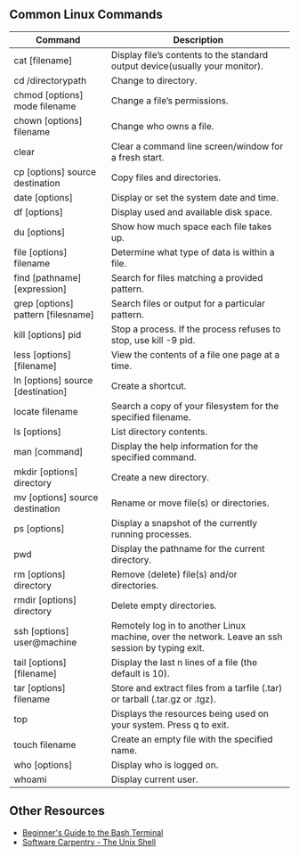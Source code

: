 ## Common Linux Commands
| Command | Description |
| ------- | ----------- |
| cat [filename] | Display file’s contents to the standard output device(usually your monitor). |
| cd /directorypath	| Change to directory. |
| chmod [options] mode filename	| Change a file’s permissions. |
| chown [options] filename	| Change who owns a file. |
| clear	| Clear a command line screen/window for a fresh start. |
| cp [options] source destination	| Copy files and directories.|
| date [options]	| Display or set the system date and time. |
| df [options]	| Display used and available disk space. |
| du [options]	| Show how much space each file takes up. |
| file [options] filename	| Determine what type of data is within a file. |
| find [pathname] [expression]	| Search for files matching a provided pattern. |
| grep [options] pattern [filesname]	| Search files or output for a particular pattern. |
| kill [options] pid	| Stop a process. If the process refuses to stop, use kill -9 pid. |
| less [options] [filename]	| View the contents of a file one page at a time. |
| ln [options] source [destination]	| Create a shortcut. |
| locate filename	| Search a copy of your filesystem for the specified filename. |
| ls [options]	| List directory contents. |
| man [command]	| Display the help information for the specified command. |
| mkdir [options] directory	| Create a new directory. |
| mv [options] source destination	| Rename or move file(s) or directories. |
| ps [options]	| Display a snapshot of the currently running processes. |
| pwd	| Display the pathname for the current directory. |
| rm [options] directory	| Remove (delete) file(s) and/or directories. |
| rmdir [options] directory	| Delete empty directories. |
| ssh [options] user@machine	| Remotely log in to another Linux machine, over the network. Leave an ssh session by typing exit. |
| tail [options] [filename]	| Display the last n lines of a file (the default is 10). |
| tar [options] filename | Store and extract files from a tarfile (.tar) or tarball (.tar.gz or .tgz). |
| top	| Displays the resources being used on your system. Press q to exit. |
| touch filename	| Create an empty file with the specified name. |
| who [options]	| Display who is logged on. |
| whoami	| Display current user. |


## Other Resources 
* [Beginner's Guide to the Bash Terminal](https://youtu.be/oxuRxtrO2Ag)
* [Software Carpentry - The Unix Shell](https://swcarpentry.github.io/shell-novice/)
